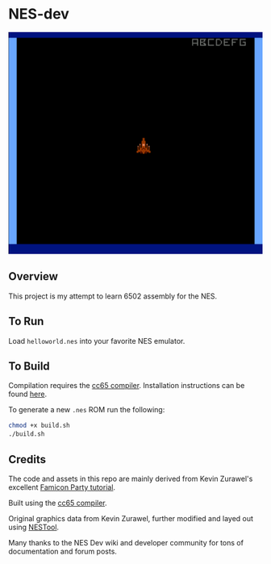 # NES-dev

![Game screenshot](/assets/helloworld_screenshot.png)

## Overview

This project is my attempt to learn 6502 assembly for the NES.

## To Run

Load `helloworld.nes` into your favorite NES emulator.

## To Build

Compilation requires the [cc65 compiler](https://github.com/cc65/cc65). Installation instructions can be found [here](https://wiki.nesdev.com/w/index.php/Installing_CC65).

To generate a new `.nes` ROM run the following:

```bash
chmod +x build.sh
./build.sh
```

## Credits

The code and assets in this repo are mainly derived from Kevin Zurawel's excellent [Famicon Party tutorial](https://blog.famicom.party/).

Built using the [cc65 compiler](https://cc65.github.io/).

Original graphics data from Kevin Zurawel, further modified and layed out using [NESTool](https://github.com/jpwhiting/nestool).

Many thanks to the NES Dev wiki and developer community for tons of documentation and forum posts.
